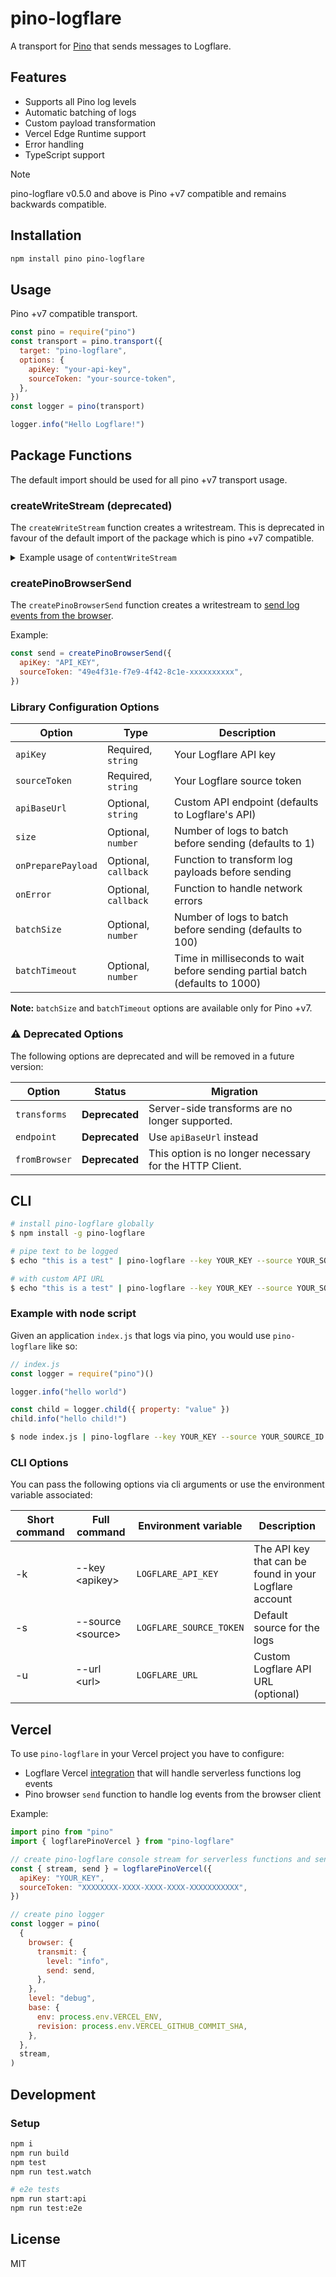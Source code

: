 # pino-logflare

A transport for [Pino](https://getpino.io/#/) that sends messages to Logflare.

## Features

- Supports all Pino log levels
- Automatic batching of logs
- Custom payload transformation
- Vercel Edge Runtime support
- Error handling
- TypeScript support

> [!NOTE]  
> pino-logflare v0.5.0 and above is Pino +v7 compatible and remains backwards compatible.

## Installation

```bash
npm install pino pino-logflare
```

## Usage

Pino +v7 compatible transport.

```javascript
const pino = require("pino")
const transport = pino.transport({
  target: "pino-logflare",
  options: {
    apiKey: "your-api-key",
    sourceToken: "your-source-token",
  },
})
const logger = pino(transport)

logger.info("Hello Logflare!")
```

## Package Functions

The default import should be used for all pino +v7 transport usage.

### createWriteStream (deprecated)

The `createWriteStream` function creates a writestream. This is deprecated in favour of the default import of the package which is pino +v7 compatible.

<details>
<summary>Example usage of <code>contentWriteStream</code></summary>
Example:

```js
const writeStream = createWriteStream({
  apiKey: "API_KEY",
  sourceToken: "49e4f31e-f7e9-4f42-8c1e-xxxxxxxxxx",
})
```

To handle ingestion errors, add in the following option:

```js
const writeStream = createWriteStream({
  apiKey: "API_KEY",
  sourceToken: "49e4f31e-f7e9-4f42-8c1e-xxxxxxxxxx"
  // optional callback, callback be invoked on each error raised
  onError: (payload, err)=> {
    // do something with the ingestion payload that would have been sent to Logflare.
  }
});
```

To customize the payload, use the the `onPreparePayload` option:

```js
import { defaultPreparePayload } from "pino-logflare"

const writeStream = createWriteStream({
  ...,
  // optional callback, by default, the received object will be nested under the `metadata` key
  onPreparePayload: (payload, meta)=> {
    // the `meta` arg contains cleaned information of raw payload
    // You can add in top-level keys via this callback, or completely disable `metadata` key nesting by passing the payload as is, as shown below.
    const item = defaultPreparePayload(payload, meta)
    item["my_custom_key"] = "some value'
    return item
  }
});
```

</details>

### createPinoBrowserSend

The `createPinoBrowserSend` function creates a writestream to [send log events from the browser](https://getpino.io/#/docs/browser?id=transmit-object).

Example:

```js
const send = createPinoBrowserSend({
  apiKey: "API_KEY",
  sourceToken: "49e4f31e-f7e9-4f42-8c1e-xxxxxxxxxx",
})
```

### Library Configuration Options

| Option             | Type                 | Description                                                                  |
| ------------------ | -------------------- | ---------------------------------------------------------------------------- |
| `apiKey`           | Required, `string`   | Your Logflare API key                                                        |
| `sourceToken`      | Required, `string`   | Your Logflare source token                                                   |
| `apiBaseUrl`       | Optional, `string`   | Custom API endpoint (defaults to Logflare's API)                             |
| `size`             | Optional, `number`   | Number of logs to batch before sending (defaults to 1)                       |
| `onPreparePayload` | Optional, `callback` | Function to transform log payloads before sending                            |
| `onError`          | Optional, `callback` | Function to handle network errors                                            |
| `batchSize`        | Optional, `number`   | Number of logs to batch before sending (defaults to 100)                     |
| `batchTimeout`     | Optional, `number`   | Time in milliseconds to wait before sending partial batch (defaults to 1000) |

**Note:** `batchSize` and `batchTimeout` options are available only for Pino +v7.

### ⚠️ Deprecated Options

The following options are deprecated and will be removed in a future version:

| Option        | Status         | Migration                                               |
| ------------- | -------------- | ------------------------------------------------------- |
| `transforms`  | **Deprecated** | Server-side transforms are no longer supported.         |
| `endpoint`    | **Deprecated** | Use `apiBaseUrl` instead                                |
| `fromBrowser` | **Deprecated** | This option is no longer necessary for the HTTP Client. |

## CLI

```bash
# install pino-logflare globally
$ npm install -g pino-logflare

# pipe text to be logged
$ echo "this is a test" | pino-logflare --key YOUR_KEY --source YOUR_SOURCE_ID

# with custom API URL
$ echo "this is a test" | pino-logflare --key YOUR_KEY --source YOUR_SOURCE_ID --url https://custom.logflare.app
```

### Example with node script

Given an application `index.js` that logs via pino, you would use `pino-logflare` like so:

```javascript
// index.js
const logger = require("pino")()

logger.info("hello world")

const child = logger.child({ property: "value" })
child.info("hello child!")
```

```bash
$ node index.js | pino-logflare --key YOUR_KEY --source YOUR_SOURCE_ID
```

### CLI Options

You can pass the following options via cli arguments or use the environment variable associated:

| Short command | Full command            | Environment variable    | Description                                            |
| ------------- | ----------------------- | ----------------------- | ------------------------------------------------------ |
| -k            | --key &lt;apikey&gt;    | `LOGFLARE_API_KEY`      | The API key that can be found in your Logflare account |
| -s            | --source &lt;source&gt; | `LOGFLARE_SOURCE_TOKEN` | Default source for the logs                            |
| -u            | --url &lt;url&gt;       | `LOGFLARE_URL`          | Custom Logflare API URL (optional)                     |

## Vercel

To use `pino-logflare` in your Vercel project you have to configure:

- Logflare Vercel [integration](https://vercel.com/integrations/logflare) that will handle serverless functions log events
- Pino browser `send` function to handle log events from the browser client

Example:

```js
import pino from "pino"
import { logflarePinoVercel } from "pino-logflare"

// create pino-logflare console stream for serverless functions and send function for browser logs
const { stream, send } = logflarePinoVercel({
  apiKey: "YOUR_KEY",
  sourceToken: "XXXXXXXX-XXXX-XXXX-XXXX-XXXXXXXXXXX",
})

// create pino logger
const logger = pino(
  {
    browser: {
      transmit: {
        level: "info",
        send: send,
      },
    },
    level: "debug",
    base: {
      env: process.env.VERCEL_ENV,
      revision: process.env.VERCEL_GITHUB_COMMIT_SHA,
    },
  },
  stream,
)
```

## Development

### Setup

```bash
npm i
npm run build
npm test
npm run test.watch

# e2e tests
npm run start:api
npm run test:e2e
```

## License

MIT

[pino]: https://www.npmjs.com/package/pino
[logflare]: https://logflare.app/
